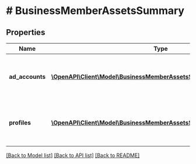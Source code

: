 # # BusinessMemberAssetsSummary

## Properties

Name | Type | Description | Notes
------------ | ------------- | ------------- | -------------
**ad_accounts** | [**\OpenAPI\Client\Model\BusinessMemberAssetsSummaryAdAccountsInner[]**](BusinessMemberAssetsSummaryAdAccountsInner.md) | List of ad account IDs and respective permission levels. | [optional]
**profiles** | [**\OpenAPI\Client\Model\BusinessMemberAssetsSummaryProfilesInner[]**](BusinessMemberAssetsSummaryProfilesInner.md) | List of profile IDs and respective permission levels. | [optional]

[[Back to Model list]](../../README.md#models) [[Back to API list]](../../README.md#endpoints) [[Back to README]](../../README.md)
